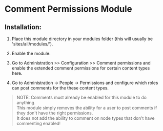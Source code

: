 # Comment Permissions Module

## Installation:

1. Place this module directory in your modules folder (this will usually be
   'sites/all/modules/').

2. Enable the module.

3. Go to Administration >> Configuration >> Comment permissions and enable the 
   extended comment permissions for certain content types here.

4. Go to Administration -> People -> Permissions and configure which roles 
   can post comments for the these content types.

> NOTE: Comments must already be enabled for this module to do anything.  
      This module simply removes the ability for a user to post comments if 
      they don't have the right permissions.  
      It does not add the ability to comment on node types that don't have 
      commenting enabled!
